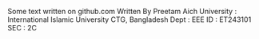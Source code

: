 Some text written on github.com
Written By Preetam Aich
University : International Islamic University CTG, Bangladesh
Dept : EEE
ID : ET243101 SEC : 2C 
